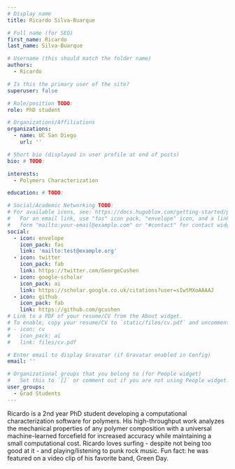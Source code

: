 ```yaml
---
# Display name
title: Ricardo Silva-Buarque

# Full name (for SEO)
first_name: Ricardo
last_name: Silva-Buarque

# Username (this should match the folder name)
authors:
  - Ricardo

# Is this the primary user of the site?
superuser: false

# Role/position TODO:
role: PhD student

# Organizations/Affiliations
organizations:
  - name: UC San Diego
    url: ''

# Short bio (displayed in user profile at end of posts)
bio: # TODO:

interests:
  - Polymers Characterization

education: # TODO:

# Social/Academic Networking TODO:
# For available icons, see: https://docs.hugoblox.com/getting-started/page-builder/#icons
#   For an email link, use "fas" icon pack, "envelope" icon, and a link in the
#   form "mailto:your-email@example.com" or "#contact" for contact widget.
social:
  - icon: envelope
    icon_pack: fas
    link: 'mailto:test@example.org'
  - icon: twitter
    icon_pack: fab
    link: https://twitter.com/GeorgeCushen
  - icon: google-scholar
    icon_pack: ai
    link: https://scholar.google.co.uk/citations?user=sIwtMXoAAAAJ
  - icon: github
    icon_pack: fab
    link: https://github.com/gcushen
# Link to a PDF of your resume/CV from the About widget.
# To enable, copy your resume/CV to `static/files/cv.pdf` and uncomment the lines below.
# - icon: cv
#   icon_pack: ai
#   link: files/cv.pdf

# Enter email to display Gravatar (if Gravatar enabled in Config)
email: ''

# Organizational groups that you belong to (for People widget)
#   Set this to `[]` or comment out if you are not using People widget.
user_groups:
  - Grad Students
---
```


Ricardo is a 2nd year PhD student developing a computational characterization software for polymers. His high-throughput work analyzes the mechanical properties of any polymer composition with a universal machine-learned forcefield for increased accuracy while maintaining a small computational cost. Ricardo loves surfing - despite not being too good at it - and playing/listening to punk rock music. Fun fact: he was featured on a video clip of his favorite band, Green Day.